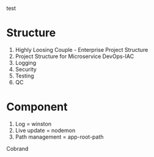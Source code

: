 test

# Structure 
1. Highly Loosing Couple - Enterprise Project Structure
2. Project Structure for Microservice DevOps-IAC
3. Logging 
4. Security 
5. Testing 
6. QC 


# Component
1. Log = winston
2. Live update = nodemon
3. Path management = app-root-path



Cobrand 
